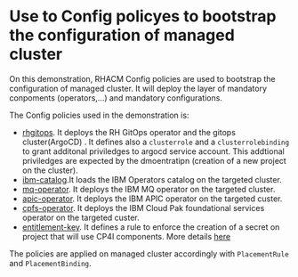 # Use to Config policyes to bootstrap the configuration of managed cluster

On this demonstration, RHACM Config policies are used to bootstrap the configuration of managed cluster. It will deploy the layer of mandatory conpoments (operators,...) and mandatory configurations.

The Config policies used in the demonstration is:

* [rhgitops](../rhacm/config-policies/rhgitops.yaml). It deploys the RH GitOps operator and the gitops cluster(ArgoCD) . It defines also a `clusterrole` and a `clusterrolebinding` to grant additonal priviledges to argocd service account. This addtional priviledges are expected by the dmoentratipn (creation of a new project on the cluster).
* [ibm-catalog](../rhacm/config-policies/ibm-catalog.yaml).It loads the IBM Operators catalog on the targeted cluster.
* [mq-operator](../rhacm/config-policies/mq-operator.yaml). It deploys the IBM MQ operator on the targeted cluster.
* [apic-operator](../rhacm/config-policies/apic-operator.yaml). It deploys the IBM APIC operator on the targeted custer.
* [cpfs-operator](../rhacm/config-policies/cpfs-operator.yaml). It deploys the IBM Cloud Pak foundational services operator on the targeted custer.
* [entitlement-key](../rhacm/config-policies/entitlement-key.yaml). It defines a rule to enforce the creation of a secret on project that will use CP4I components. More details [here](./entitlement.md)

The policies are applied on managed cluster accordingly with `PlacementRule` and `PlacementBinding`.  
